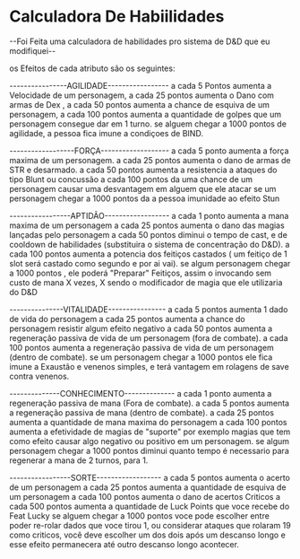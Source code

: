 # Calculadora De Habiilidades

--Foi Feita uma calculadora de habilidades pro sistema de D&D que eu modifiquei--

os Efeitos de cada atributo são os seguintes:

----------------AGILIDADE-----------------
a cada 5 Pontos aumenta a Velocidade de um personagem,
a cada 25 pontos aumenta o Dano com armas de Dex , 
a cada 50  pontos aumenta a chance de esquiva de um personagem,
a cada 100 pontos aumenta a quantidade de golpes que um personagem consegue dar em 1 turno.
se alguem chegar a 1000 pontos de agilidade, a pessoa fica imune a condiçoes de BIND.

------------------FORÇA-------------------
a cada 5 ponto aumenta a força maxima de um personagem.
a cada 25 pontos aumenta o dano de armas de STR e desarmado.
a cada 50 pontos aumenta a resistencia a ataques do tipo Blunt ou concussão
a cada 100 pontos da uma chance de um personagem causar uma desvantagem em alguem que ele atacar
se um personagem chegar a 1000 pontos da a pessoa imunidade ao efeito Stun

-----------------APTIDÃO------------------
a cada 1 ponto aumenta a mana maxima de um personagem
a cada 25 pontos aumenta o dano das magias lançadas pelo personagem
a cada 50 pontos diminui o tempo de cast, e de cooldown de habilidades (substituira o sistema de concentração do D&D).
a cada 100 pontos aumenta a potencia dos feitiços castados ( um feitiço de 1 slot será castado como segundo e por ai vai).
se algum personagem chegar a 1000 pontos , ele poderá "Preparar" Feitiços, assim o invocando sem custo de mana X vezes, X sendo o modificador de magia que ele utilizaria do D&D

---------------VITALIDADE----------------
a cada 5 pontos aumenta 1 dado de vida do personagem
a cada 25 pontos aumenta a chance do personagem resistir algum efeito negativo
a cada 50 pontos aumenta a regeneração passiva de vida de um personagem (fora de combate).
a cada 100 pontos aumenta a regeneração passiva de vida de um personagem (dentro de combate).
se um personagem chegar a 1000 pontos ele fica imune a Exaustão e venenos simples, e terá vantagem em rolagens de save contra venenos.

--------------CONHECIMENTO--------------
a cada 1 ponto aumenta a regeneração passiva de mana (Fora de combate).
a cada 5 pontos aumenta a regeneração passiva de mana (dentro de combate).
a cada 25 pontos aumenta a quantidade de mana maxima do personagem
a cada 100 pontos aumenta a efetividade de magias de "suporte" por exemplo magias que tem como efeito causar algo negativo ou positivo em um personagem.
se algum personagem chegar a 1000 pontos diminui quanto tempo é necessario para regenerar a mana de 2 turnos, para 1.

-----------------SORTE------------------
a cada 5 pontos aumenta o acerto de um personagem
a cada 25 pontos aumenta a quantidade de esquiva de um personagem
a cada 100 pontos aumenta o dano de acertos Criticos
a cada 500 pontos aumenta a quantidade de Luck Points que voce recebe do Feat Lucky
se alguem chegar a 1000 pontos voce pode escolher entre poder re-rolar dados que voce tirou 1, ou considerar ataques que rolaram 19 como criticos, você deve escolher um dos dois após um descanso longo e  esse efeito permanecera até outro descanso longo acontecer. 


